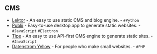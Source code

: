 ## CMS

  * [Lektor](https://www.getlektor.com/) \- An easy to use static CMS and blog engine. - `#Python`
  * [Publii](http://getpublii.com/) \- Easy-to-use desktop app to generate static websites. - `#JavaScript` `#Electron`
  * [Tipe](https://tipe.io/) \- An easy to use API-first CMS engine to generate static sites. - `#JavaScript`
  * [Datenstrom Yellow](https://datenstrom.se/yellow/) \- For people who make small websites. - `#PHP`